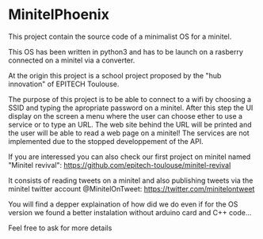 # MinitelPhoenix

This project contain the source code of a minimalist OS for a minitel.

This OS has been written in python3 and has to be launch on a rasberry connected on a minitel via a converter.

At the origin this project is a school project proposed by the "hub innovation" of EPITECH Toulouse.

The purpose of this project is to be able to connect to a wifi by choosing a SSID and typing the apropriate password on a minitel. After this step the UI display on the screen a menu where the user can choose ether to use a service or to type an URL. The web site behind the URL will be printed and the user will be able to read a web page on a minitel!
The services are not implemented due to the stopped developpement of the API.

If you are interessed you can also check our first project on minitel named "Minitel revival":
https://github.com/epitech-toulouse/minitel-revival

It consists of reading tweets on a minitel and also publishing tweets via the minitel twitter account @MinitelOnTweet:
https://twitter.com/minitelontweet

You will find a depper explaination of how did we do even if for the OS version we found a better instalation without arduino card and C++ code...

Feel free to ask for more details
